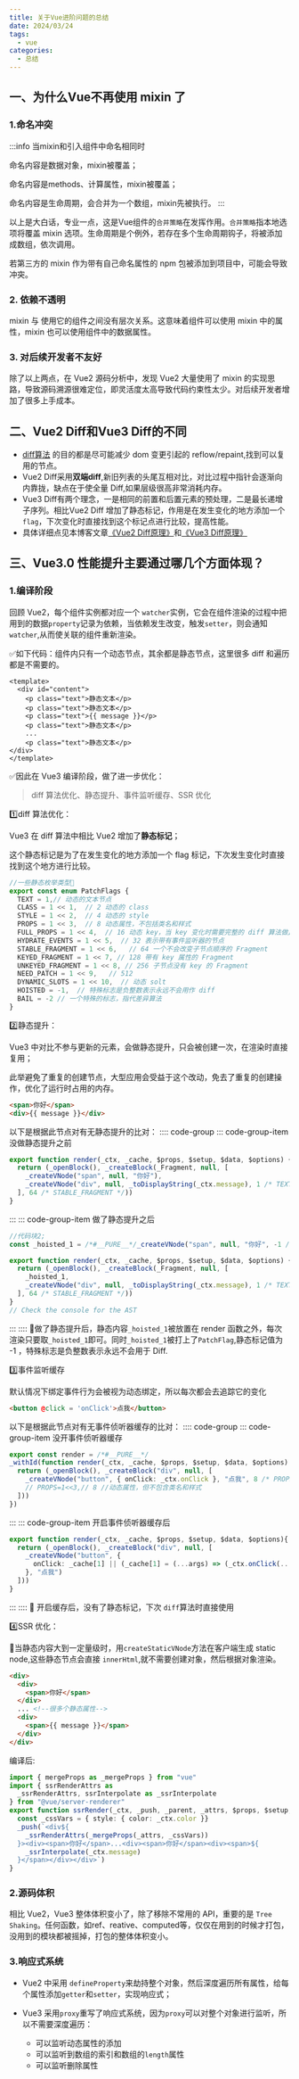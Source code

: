 ```yaml
---
title: 关于Vue进阶问题的总结
date: 2024/03/24
tags:
  - vue
categories:
  - 总结
---
```


## 一、为什么Vue不再使用 mixin 了

### 1.命名冲突

:::info 当mixin和引入组件中命名相同时
  
  命名内容是数据对象，mixin被覆盖；

  命名内容是methods、计算属性，mixin被覆盖；

  命名内容是生命周期，会合并为一个数组，mixin先被执行。
:::

以上是大白话，专业一点，这是Vue组件的`合并策略`在发挥作用。`合并策略`指本地选项将覆盖 mixin 选项。生命周期是个例外，若存在多个生命周期钩子，将被添加成数组，依次调用。

若第三方的 mixin 作为带有自己命名属性的 npm 包被添加到项目中，可能会导致冲突。

### 2. 依赖不透明

mixin 与 使用它的组件之间没有层次关系。这意味着组件可以使用 mixin 中的属性，mixin 也可以使用组件中的数据属性。

### 3. 对后续开发者不友好

除了以上两点，在 Vue2 源码分析中，发现 Vue2 大量使用了 mixin 的实现思路，导致源码溯源很难定位，即灵活度太高导致代码约束性太少。对后续开发者增加了很多上手成本。

## 二、Vue2 Diff和Vue3 Diff的不同

- [diff算法](https://baike.baidu.com/item/diff%E7%AE%97%E6%B3%95/24099053?fr=ge_ala) 的目的都是尽可能减少 dom 变更引起的 reflow/repaint,找到可以复用的节点。
- Vue2 Diff采用**双端diff**,新旧列表的头尾互相对比，对比过程中指针会逐渐向内靠拢，缺点在于使全量 Diff,如果层级很高非常消耗内存。
- Vue3 Diff有两个理念，一是相同的前置和后置元素的预处理，二是最长递增子序列。相比Vue2 Diff 增加了静态标记，作用是在发生变化的地方添加一个`flag`，下次变化时直接找到这个标记点进行比较，提高性能。
- 具体详细点见本博客文章[《Vue2 Diff原理》](/blogs/category1/2024/0308.html)和[《Vue3 Diff原理》](/blogs/category1/2024/0309.html)

## 三、Vue3.0 性能提升主要通过哪几个方面体现？

### 1.编译阶段

回顾 Vue2，每个组件实例都对应一个 `watcher`实例，它会在组件渲染的过程中把用到的数据`property`记录为依赖，当依赖发生改变，触发`setter`，则会通知`watcher`,从而使关联的组件重新渲染。

✅如下代码：组件内只有一个动态节点，其余都是静态节点，这里很多 diff 和遍历都是不需要的。
```vue
<template>
  <div id="content">
    <p class="text">静态文本</p>
    <p class="text">静态文本</p>
    <p class="text">{{ message }}</p>
    <p class="text">静态文本</p>
    ...
    <p class="text">静态文本</p>
</div>
</template>
```

✅因此在 Vue3 编译阶段，做了进一步优化：

> diff 算法优化、静态提升、事件监听缓存、SSR 优化

1️⃣diff 算法优化：

Vue3 在 diff 算法中相比 Vue2 增加了**静态标记**；

这个静态标记是为了在发生变化的地方添加一个 flag 标记，下次发生变化时直接找到这个地方进行比较。

```ts 
//一些静态枚举类型💌
export const enum PatchFlags {
  TEXT = 1,// 动态的文本节点
  CLASS = 1 << 1,  // 2 动态的 class
  STYLE = 1 << 2,  // 4 动态的 style
  PROPS = 1 << 3,  // 8 动态属性，不包括类名和样式
  FULL_PROPS = 1 << 4,  // 16 动态 key，当 key 变化时需要完整的 diff 算法做比较
  HYDRATE_EVENTS = 1 << 5,  // 32 表示带有事件监听器的节点
  STABLE_FRAGMENT = 1 << 6,   // 64 一个不会改变子节点顺序的 Fragment
  KEYED_FRAGMENT = 1 << 7, // 128 带有 key 属性的 Fragment
  UNKEYED_FRAGMENT = 1 << 8, // 256 子节点没有 key 的 Fragment
  NEED_PATCH = 1 << 9,   // 512
  DYNAMIC_SLOTS = 1 << 10,  // 动态 solt
  HOISTED = -1,  // 特殊标志是负整数表示永远不会用作 diff
  BAIL = -2 // 一个特殊的标志，指代差异算法
}
```
2️⃣静态提升：

Vue3 中对比不参与更新的元素，会做静态提升，只会被创建一次，在渲染时直接复用；

此举避免了重复的创建节点，大型应用会受益于这个改动，免去了重复的创建操作，优化了运行时占用的内存。

```html
<span>你好</span>
<div>{{ message }}</div>
```
以下是根据此节点对有无静态提升的比对：
:::: code-group
::: code-group-item 没做静态提升之前

```ts
export function render(_ctx, _cache, $props, $setup, $data, $options) {
  return (_openBlock(), _createBlock(_Fragment, null, [
    _createVNode("span", null, "你好"),
    _createVNode("div", null, _toDisplayString(_ctx.message), 1 /* TEXT */)
  ], 64 /* STABLE_FRAGMENT */))
}
```

:::
::: code-group-item 做了静态提升之后

```ts
//代码块2;
const _hoisted_1 = /*#__PURE__*/_createVNode("span", null, "你好", -1 /* HOISTED */)

export function render(_ctx, _cache, $props, $setup, $data, $options) {
  return (_openBlock(), _createBlock(_Fragment, null, [
    _hoisted_1,
    _createVNode("div", null, _toDisplayString(_ctx.message), 1 /* TEXT */)
  ], 64 /* STABLE_FRAGMENT */))
}
// Check the console for the AST
```
:::
::::
🚩做了静态提升后，静态内容`_hoisted_1`被放置在 render 函数之外，每次渲染只要取`_hoisted_1`即可。同时`_hoisted_1`被打上了`PatchFlag`,静态标记值为 -1 ，特殊标志是负整数表示永远不会用于 Diff.

3️⃣事件监听缓存

默认情况下绑定事件行为会被视为动态绑定，所以每次都会去追踪它的变化
```html
<button @click = 'onClick'>点我</button>
```
以下是根据此节点对有无事件侦听器缓存的比对：
:::: code-group
::: code-group-item 没开事件侦听器缓存

```ts
export const render = /*#__PURE__*/
_withId(function render(_ctx, _cache, $props, $setup, $data, $options) {
  return (_openBlock(), _createBlock("div", null, [
    _createVNode("button", { onClick: _ctx.onClick }, "点我", 8 /* PROPS */, ["onClick"])
    // PROPS=1<<3,// 8 //动态属性，但不包含类名和样式
  ]))
})
```

:::
::: code-group-item 开启事件侦听器缓存后

```ts
export function render(_ctx, _cache, $props, $setup, $data, $options){
  return (_openBlock(), _createBlock("div", null, [
    _createVNode("button", {
      onClick: _cache[1] || (_cache[1] = (...args) => (_ctx.onClick(...args)))
    }, "点我")
  ]))
}
```
:::
::::
🚩 开启缓存后，没有了静态标记，下次 `diff`算法时直接使用

4️⃣SSR 优化：

🚩当静态内容大到一定量级时，用`createStaticVNode`方法在客户端生成 static node,这些静态节点会直接 `innerHtml`,就不需要创建对象，然后根据对象渲染。

```html
<div>
  <div>
    <span>你好</span>
  </div>
  ... <!--很多个静态属性-->
  <div>
    <span>{{ message }}</span>
  </div>
</div>
```
编译后:
```ts
import { mergeProps as _mergeProps } from "vue"
import { ssrRenderAttrs as 
  _ssrRenderAttrs, ssrInterpolate as _ssrInterpolate 
} from "@vue/server-renderer"
export function ssrRender(_ctx, _push, _parent, _attrs, $props, $setup, $data, $options) {
  const _cssVars = { style: { color: _ctx.color }}
  _push(`<div${
    _ssrRenderAttrs(_mergeProps(_attrs, _cssVars))
  }><div><span>你好</span>...<div><span>你好</span><div><span>${
    _ssrInterpolate(_ctx.message)
  }</span></div></div>`)
}
```

### 2.源码体积

相比 Vue2，Vue3 整体体积变小了，除了移除不常用的 API，重要的是 `Tree Shaking`。任何函数，如ref、reative、computed等，仅仅在用到的时候才打包，没用到的模块都被摇掉，打包的整体体积变小。

### 3.响应式系统

- Vue2 中采用 `defineProperty`来劫持整个对象，然后深度遍历所有属性，给每个属性添加`getter`和`setter`，实现响应式；

- Vue3 采用`proxy`重写了响应式系统，因为`proxy`可以对整个对象进行监听，所以不需要深度遍历：
  - 可以监听动态属性的添加
  - 可以监听到数组的索引和数组的`length`属性
  - 可以监听删除属性



